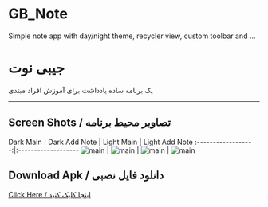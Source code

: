 # GB_Note

Simple note app with day/night theme, recycler view, custom toolbar and ...



# جیبی نوت

یک برنامه ساده یادداشت برای آموزش افراد مبتدی

---

## Screen Shots / تصاویر محیط برنامه
Dark Main | Dark Add Note | Light Main | Light Add Note
:------------------:|:-------------------
![main](https://github.com/mehrankasebvatan/GB_Note/blob/master/app/ScreenShots/GB04.png) | ![main](https://github.com/mehrankasebvatan/GB_Note/blob/master/app/ScreenShots/GB03.png) | ![main](https://github.com/mehrankasebvatan/GB_Note/blob/master/app/ScreenShots/GB02.png) | ![main](https://github.com/mehrankasebvatan/GB_Note/blob/master/app/ScreenShots/GB01.png)

## Download Apk / دانلود فایل نصبی

[Click Here / اینجا کلیک کنید](https://raw.githubusercontent.com/mehrankasebvatan/GB_Note/master/app/release/GB_Note.apk)



